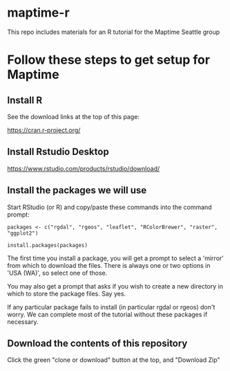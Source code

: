 # maptime-r
This repo includes materials for an R tutorial for the Maptime Seattle group

# Follow these steps to get setup for Maptime
## Install R
See the download links at the top of this page:

https://cran.r-project.org/

## Install Rstudio Desktop
https://www.rstudio.com/products/rstudio/download/

## Install the packages we will use
Start RStudio (or R) and copy/paste these commands into the command prompt:

`packages <- c("rgdal", "rgeos", "leaflet", "RColorBrewer", "raster", "ggplot2")`

`install.packages(packages)`

The first time you install a package, you will get a prompt to select a 'mirror' from which to download the files.
There is always one or two options in 'USA (WA)', so select one of those.

You may also get a prompt that asks if you wish to create a new directory in which to store the package files. Say yes.

If any particular package fails to install (in particular rgdal or rgeos) don't worry. 
We can complete most of the tutorial without these packages if necessary.

## Download the contents of this repository 
Click the green "clone or download" button at the top, and "Download Zip"
